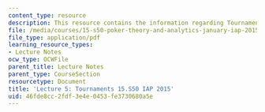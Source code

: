 ```yaml
---
content_type: resource
description: This resource contains the information regarding Tournaments.
file: /media/courses/15-s50-poker-theory-and-analytics-january-iap-2015/46fde8cc2fdf3e4e0453fe3730680a5e_MIT15_S50IAP15_L5_Tournmt.pdf
file_type: application/pdf
learning_resource_types:
- Lecture Notes
ocw_type: OCWFile
parent_title: Lecture Notes
parent_type: CourseSection
resourcetype: Document
title: 'Lecture 5: Tournaments 15.S50 IAP 2015'
uid: 46fde8cc-2fdf-3e4e-0453-fe3730680a5e
---
```

